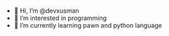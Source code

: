 - 👋 Hi, I’m @devxusman
- 👀 I’m interested in programming
- 🌱 I’m currently learning pawn and python language

<!---
devxusman/devxusman is a ✨ special ✨ repository because its `README.md` (this file) appears on your GitHub profile.
You can click the Preview link to take a look at your changes.
--->

